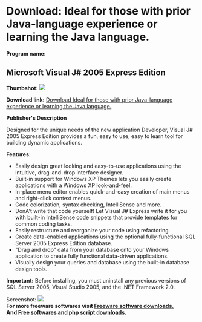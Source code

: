 # Download: Ideal for those with prior Java-language experience or learning the Java language.

**Program name:**

## Microsoft Visual J# 2005 Express Edition

  
**Thumbshot:** ![](http://www.freewarefiles.com/screenshot/visualjs_design_md.gif)   
  
**Download link:** [Download Ideal for those with prior Java-language experience or learning the Java language.](http://freesoftwares.boysofts.com/Microsoft-Visual-J-Express-Edition_program_17935.html)  
  


**Publisher's Description**  
  


Designed for the unique needs of the new application Developer, Visual J# 2005 Express Edition provides a fun, easy to use, easy to learn tool for building dynamic applications. 

**Features:**

  * Easily design great looking and easy-to-use applications using the intuitive, drag-and-drop interface designer. 
  * Built-in support for Windows XP Themes lets you easily create applications with a Windows XP look-and-feel. 
  * In-place menu editor enables quick-and-easy creation of main menus and right-click context menus. 
  * Code colorization, syntax checking, IntelliSense and more. 
  * DonA't write that code yourself! Let Visual J# Express write it for you with built-in IntelliSense code snippets that provide templates for common coding tasks. 
  * Easily restructure and reorganize your code using refactoring. 
  * Create data-enabled applications using the optional fully-functional SQL Server 2005 Express Edition database. 
  * "Drag and drop" data from your database onto your Windows application to create fully functional data-driven applications. 
  * Visually design your queries and database using the built-in database design tools. 

**Important:** Before installing, you must uninstall any previous versions of SQL Server 2005, Visual Studio 2005, and the .NET Framework 2.0.

  
  
Screenshot: ![](http://www.freewarefiles.com/screenshot/visualjs_design.gif)   
**For more freeware softwares visit [Freeware software downloads.](http://freesoftwares.boysofts.com/)**   
**And [Free softwares and php script downloads.](http://www.boysofts.com/)**
